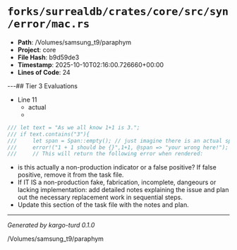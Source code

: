 # `forks/surrealdb/crates/core/src/syn/error/mac.rs`

- **Path**: /Volumes/samsung_t9/paraphym
- **Project**: core
- **File Hash**: b9d59de3  
- **Timestamp**: 2025-10-10T02:16:00.726660+00:00  
- **Lines of Code**: 24

---## Tier 3 Evaluations


- Line 11
  - actual
  - 

```rust
/// let text = "As we all know 1+1 is 3.";
/// if text.contains("3"){
///     let span = Span::empty(); // just imagine there is an actual span here.
///     error!("1 + 1 should be {}",1+1, @span => "your wrong here!");
///     // This will return the following error when rendered:
```

- is this actually a non-production indicator or a false positive? If false positive, remove it from the task file.
- If IT IS a non-production fake, fabrication, incomplete, dangeours or lacking implementation: add detailed notes explaining the issue and plan out the necessary replacement work in sequential steps. 
- Update this section of the task file with the notes and plan.

---

*Generated by kargo-turd 0.1.0*

/Volumes/samsung_t9/paraphym